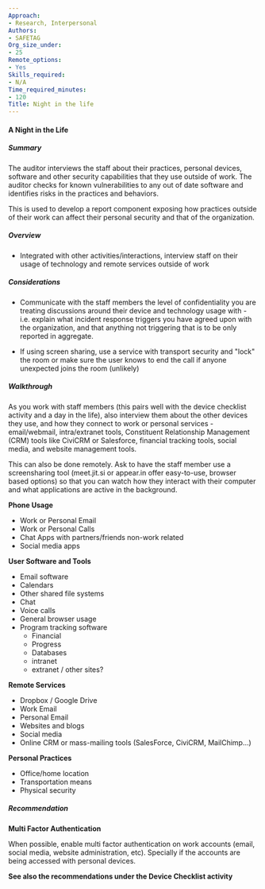 ```yaml
---
Approach:
- Research, Interpersonal
Authors:
- SAFETAG
Org_size_under:
- 25
Remote_options:
- Yes
Skills_required:
- N/A
Time_required_minutes:
- 120
Title: Night in the life
---
```


#### A Night in the Life

##### Summary

The auditor interviews the staff about their practices, personal devices, software and other security capabilities that they use outside of work. The auditor checks for known vulnerabilities to any out of date software and identifies risks in the practices and behaviors.

This is used to develop a report component exposing how practices outside of their work can affect their personal security and that of the organization.

##### Overview

* Integrated with other activities/interactions, interview staff on their usage of technology and remote services outside of work

##### Considerations

* Communicate with the staff members the level of confidentiality you are treating discussions around their device and technology usage with - i.e. explain what incident response triggers you have agreed upon with the organization, and that anything not triggering that is to be only reported in aggregate.

* If using screen sharing, use a service with transport security and "lock" the room or make sure the user knows to end the call if anyone unexpected joins the room (unlikely)

##### Walkthrough

As you work with staff members (this pairs well with the device checklist activity and a day in the life), also interview them about the other devices they use, and how they connect to work or personal services - email/webmail, intra/extranet tools, Constituent Relationship Management (CRM) tools like CiviCRM or Salesforce, financial tracking tools, social media, and website management tools.

This can also be done remotely. Ask to have the staff member use a screensharing tool (meet.jit.si or appear.in offer easy-to-use, browser based options) so that you can watch how they interact with their computer and what applications are active in the background.

**Phone Usage**

 * Work or Personal Email
 * Work or Personal Calls
 * Chat Apps with partners/friends non-work related
 * Social media apps

**User Software and Tools**

 * Email software
 * Calendars
 * Other shared file systems
 * Chat
 * Voice calls
 * General browser usage
 * Program tracking software
   * Financial
   * Progress
   * Databases
   * intranet
   * extranet / other sites?

**Remote Services**

* Dropbox / Google Drive
* Work Email
* Personal Email
* Websites and blogs
* Social media
* Online CRM or mass-mailing tools (SalesForce, CiviCRM, MailChimp...)

**Personal Practices**

* Office/home location
* Transportation means
* Physical security

##### Recommendation

**Multi Factor Authentication**

When possible, enable multi factor authentication on work accounts (email, social media, website administration, etc). Specially if the accounts are being accessed with personal devices.

**See also the recommendations under the Device Checklist activity**